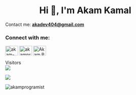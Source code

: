 <h1 align="center">Hi 👋, I'm Akam Kamal</h1>

Contact me: **akadev404@gmail.com**

<h3 align="left">Connect with me:</h3>
<p align="left">
<a href="https://www.linkedin.com/in/akam-programist-352218226" target="blank"><img align="center" src="https://cdn.jsdelivr.net/npm/simple-icons@3.0.1/icons/linkedin.svg" alt="akam-programist-352218226" height="30" width="40" color="white" /></a>
<a href="https://instagram.com/akamprogramist" target="blank"><img align="center" src="https://cdn.jsdelivr.net/npm/simple-icons@3.0.1/icons/instagram.svg" alt="akamprogramist" height="30" width="40" /></a>
<a href="https://facebook.com/Akam.Programist" target="blank"><img align="center" src="https://cdn.jsdelivr.net/npm/simple-icons@3.0.1/icons/facebook.svg" alt="Akam.Programist" height="30" width="40" /></a>
</p>

Visitors<br>
  <img src="https://profile-counter.glitch.me/akamprogramist/count.svg" />

![](https://komarev.com/ghpvc/?username=akamprogramist&color=blue)

<p><img align="left" src="https://github-readme-stats.vercel.app/api/top-langs?username=akamprogramist&show_icons=true&locale=en&layout=compact" alt="akamprogramist" /></p>
